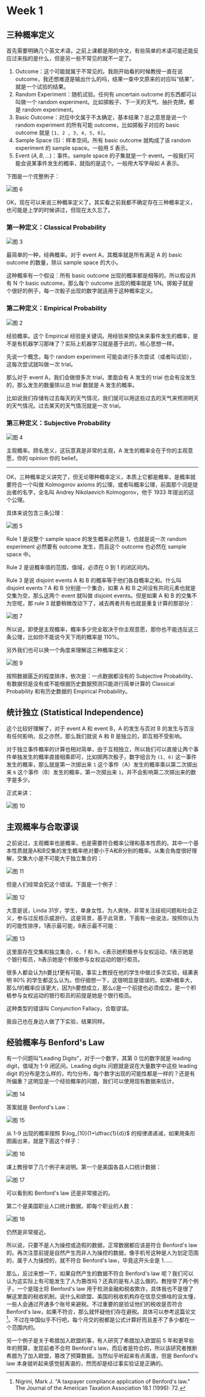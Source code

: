 # Week 1

## 三种概率定义

首先需要明确几个英文术语，之前上课都是用的中文，有些简单的术语可能还能反应过来指的是什么，但是另一些不常见的就不一定了。

1. Outcome：这个可能就属于不常见的。我刚开始看的时候教授一直在说 outcome，我还想难道是输出什么的吗，结果一查中文原来的对应叫“结果”，就是一个试验的结果。
2. Random Experiment：随机试验。任何有 uncertain outcome 的东西都可以叫做一个 random experiment。比如掷骰子、下一天的天气、抽扑克牌，都是 random experiment。
3. Basic Outcome：对应中文属于不太确定，基本结果？总之意思是说一个 random experiment 的所有可能 outcome，比如掷骰子对应的 basic outcome 就是 `[1, 2 , 3, 4, 5, 6]`。
4. Sample Space (S)：样本空间。所有 basic outcome 就构成了该 random experiment 的 sample space。一般用 $S$ 表示。
5. Event ($A, B, ...$)：事件。sample space 的子集就是一个 event。一般我们可能会说某事件发生的概率，就指的是这个。一般用大写字母如 $A$ 表示。

下图是一个完整例子：

![图 6](images/week1-20220702160340.png)  


OK，现在可以来说三种概率定义了。其实看之前我都不确定存在三种概率定义，也可能是上学的时候讲过，但现在太久忘了。

### 第一种定义：Classical Probability

![图 3](images/week1-20220702153838.png)  

最简单的一种，经典概率。对于 event A，其概率就是所有满足 A 的 basic outcome 的数量，除以 sample space 的大小。

这种概率有一个假设：所有 basic outcome 出现的概率都是相等的。所以假设共有 N 个 basic outcome，那么每个 outcome 出现的概率就是 1/N。掷骰子就是个很好的例子，每一次骰子出现的数字就适用于这种概率定义。

### 第二种定义：Empirical Probability

![图 2](images/week1-20220702153751.png)  

经验概率。这个 Empirical 经验是关键词。用经验来预估未来事件发生的概率，是不是有机器学习那味了？实际上机器学习就是基于此的，核心思想一样。

先说一个概念，每个 random experiment 可能会进行多次尝试（或者叫试验），这每次尝试就叫做一次 trial。

那么对于 event A，我们会做很多次 trial，里面会有 A 发生的 trial 也会有没发生的，那么发生的数量除以总 trial 数就是 A 发生的概率。

比如说我们存储有过去每天的天气情况，我们就可以用这些过去的天气来预测明天的天气情况。过去某天的天气情况就是一次 trial。

### 第三种定义：Subjective Probability

![图 4](images/week1-20220702154925.png)  

主观概率。顾名思义，这玩意真是非常的主观，A 发生的概率全在于你的主观意愿，你的 opinion 你的 belief。

---

OK，三种概率定义讲完了，但无论哪种概率定义，本质上它都是概率，是概率就要符合一个叫做 Kolmogorov axioms 的公理，或者叫概率公理，前面那个词是提出者的名字，全名叫 Andrey Nikolaevich Kolmogorov，他于 1933 年提出的这个公理。

具体来说包含三条公理：

![图 5](images/week1-20220702155541.png)  

Rule 1 是说整个 sample space 的发生概率必然是 1，也就是说一次 random experiment 必然要有 outcome 发生，而且这个 outcome 也必然在 sample space 中。

Rule 2 是说概率值的范围，值域，必须在 0 到 1 的闭区间内。

Rule 3 是说 disjoint events A 和 B 的概率等于他们各自概率之和。什么叫 disjoint events？A 和 B 分别是一个集合，如果 A 和 B 之间没有共同元素也就是交集为空，那么这两个 event 就叫做 disjoint events。但是如果 A 和 B 的交集不为空呢，那 rule 3 就要稍微改动下了，减去两者共有也就是重复计算的那部分：

![图 7](images/week1-20220702160627.png)  

所以说，即使是主观概率，概率多少完全取决于你主观意愿，那你也不能违反这三条公理，比如你不能说今天下雨的概率是 110%。

另外我们也可以换一个角度来理解这三种概率定义：

![图 9](images/week1-20220702184959.png)  

按照数据匮乏的程度排序，依次是：一点数据都没有的 Subjective Probability、有数据但是没有或不能根据历史数据预测只能进行简单计算的 Classical Probability 和有历史数据的 Empirical Probability。

## 统计独立 (Statistical Independence)

这个比较好理解了，对于 event A 和 event B，A 的发生与否对 B 的发生与否没有任何影响，反之亦然，那么我们就说 A 和 B 是独立的，即互相不受影响。

对于独立事件概率的计算也相对简单，由于互相独立，所以我们可以直接让两个事件单独发生的概率直接相乘即可，比如掷两次骰子，数字组合为 `(1, 6)` 这一事件发生的概率，那么就是第一次掷出来 `1` 这个事件（A）发生的概率乘以第二次掷出来 `6` 这个事件（B）发生的概率，第一次掷出来 `1`，并不会影响第二次掷出来的数字是多少。

正式来讲：

![图 10](images/week1-20220702190429.png) 

## 主观概率与合取谬误

之前说过，主观概率也是概率，也是需要符合概率公理和基本性质的。其中一个基本性质就是A和B交集的发生概率绝对要小于A和B分别的概率。从集合角度很好理解，交集大小是不可能大于独立集合的：

![图 11](images/week1-20220702190610.png)  

但是人们经常会犯这个错误。下面是一个例子：

![图 12](images/week1-20220702202510.png)  

大意是说，Linda 31岁，学生，单身女性，为人爽快，非常关注歧视问题和社会正义，参与过反核示威游行。这是背景，基于此背景，下面有一些说法，按照你认为的可能性排序，1表示最可能，8表示最不可能：

![图 13](images/week1-20220702202548.png)  

这里面存在交集和独立集合，c、f 和 h，c表示她积极参与女权运动，f表示她是个银行柜员，h表示她是个积极参与女权运动的银行柜员。

很多人都会认为h要比f更有可能，事实上教授在他的学生中做过多次实验，结果表明 80% 的学生都这么认为。但仔细想一下，这很明显是错误的。如果h概率大，那么f的概率应该更大，因为h要想成立，那么c是一个前提也必须成立，是一个积极参与女权运动的银行柜员的前提是她是个银行柜员。

这种类型的错误叫 Conjunction Fallacy，合取谬误。

我自己也在身边人做了下实验，结果同样。

## 经验概率与 Benford's Law

有一个问题叫“Leading Digits”，对于一个数字，其第 0 位的数字就是 leading digit，值域为 1-9 闭区间。Leading digits 问题就是说在大量数字中这些 leading digit 的分布是怎么样的，均匀分布，每个数字出现的可能性都是一样的？还是有所偏重？这明显是一个经验概率的问题，我们可以使用现有数据来估计。

![图 14](images/week1-20220703111505.png)  

答案就是 Benford's Law：

![图 15](images/week1-20220703111628.png)  

从 1-9 出现的概率按照 $\log_{10}(1+\dfrac{1}{d})$ 的规律递递减，如果用条形图画出来，就是下面这个样子：

![图 16](images/week1-20220703111932.png)  

课上教授举了几个例子来说明。第一个是美国各县人口统计数据：

![图 17](images/week1-20220703114209.png)  

可以看到和 Benford's law 还是非常接近的。

第二个是美国职业人口统计数据，即每个职业的人数：

![图 18](images/week1-20220703114411.png)  

仍然是非常接近。

所以说，只要不是人为操控或造假的数据，正常数据都应该是符合 Benford's law 的。再次注意前提是自然产生而非人为操控的数据，像手机号这种是人为划定范围的，属于人为操控的，就不符合 Benford's law，毕竟这开头全是 1……

那么，反过来想一下，如果自然产生的数据不符合 Benford's law 呢？我们可以认为这实际上有可能发生了人为篡改吗？还真的是有人这么做的。教授举了两个例子，一个是瑞士将 Benford's law 用于检测金融和税收欺诈，具体我也不是很了解这里面的税收机制，说什么和欧盟、美国的税收机构存在信息交换啥的没太懂，一些人会通过开通多个账号来避税。不过重要的是验证他们的税收是否符合 Benford's law，如果不符合，那么就怀疑他们存在避税。具体可以参考这篇论文[^1]。不过在中国似乎不行吧，每个月交的税都是公式计算好而且差不了多少都在一个范围内的。

另一个例子是关于希腊加入欧盟的事，有人研究了希腊加入欧盟前 5 年和更早些年的预算，发现前者不合符 Benford's law，而后者是符合的，所以该研究者推断希腊为了加入欧盟，篡改了预算数据。当然似乎听起来有点离谱，但是 Benford's law 本身就听起来感觉挺离谱的，然而却是经过事实验证是正确的。

[^1]: Nigrini, Mark J. "A taxpayer compliance application of Benford's law." The Journal of the American Taxation Association 18.1 (1996): 72.